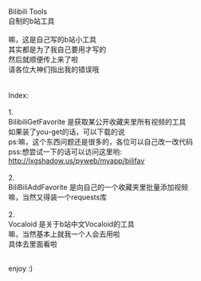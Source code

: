 Bilibili Tools<br>
自制的b站工具<br>
<br>
嘛，这是自己写的b站小工具<br>
其实都是为了我自己要用才写的<br>
然后就顺便传上来了啦<br>
请各位大神们指出我的错误哦<br>
<br>
<br>
Index:<br>
<br>
1.<br>
BilibiliGetFavorite 是获取某公开收藏夹里所有视频的工具<br>
如果装了you-get的话，可以下载的说<br>
ps:嘛，这个东西问题还是很多的，各位可以自己改一改代码<br>
pss:想尝试一下的话可以访问这里哟: http://lxgshadow.us/pyweb/myapp/bilifav<br>
<br>
2.<br>
BiliBiliAddFavorite 是向自己的一个收藏夹里批量添加视频<br>
嘛，当然又得装一个requests库<br>
<br>
2.<br>
Vocaloid 是关于b站中文Vocaloid的工具<br>
嘛，当然基本上就我一个人会去用啦<br>
具体去里面看啦<br>
<br>

enjoy :)<br>
<br>


